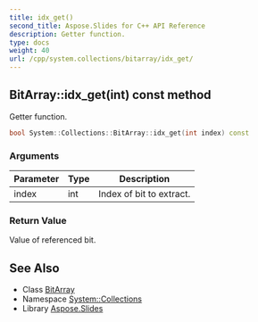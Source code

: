 ```yaml
---
title: idx_get()
second_title: Aspose.Slides for C++ API Reference
description: Getter function.
type: docs
weight: 40
url: /cpp/system.collections/bitarray/idx_get/
---
```

## BitArray::idx_get(int) const method


Getter function.

```cpp
bool System::Collections::BitArray::idx_get(int index) const
```


### Arguments

| Parameter | Type | Description |
| --- | --- | --- |
| index | int | Index of bit to extract. |

### Return Value

Value of referenced bit.

## See Also

* Class [BitArray](./)
* Namespace [System::Collections](../)
* Library [Aspose.Slides](../../)